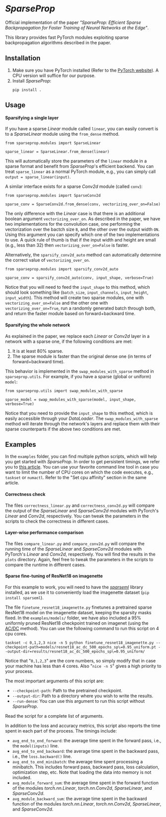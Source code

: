 # *SparseProp*

Official implementation of the paper *"SparseProp: Efficient Sparse Backpropagation for Faster Training of Neural Networks at the Edge"*.

This library provides fast PyTorch modules exploiting sparse backpropagation algorithms described in the paper.

## Installation
1. Make sure you have PyTorch installed (Refer to the [PyTorch website](https://pytorch.org)). A CPU version will suffice for our purpose.
2. Install *SparseProp*:
    ```
    pip install .
    ```

## Usage

#### Sparsifying a single layer
If you have a sparse *Linear* module called `linear`, you can easily convert is to a *SparseLinear* module using the `from_dense` method.
```
from sparseprop.modules import SparseLinear

sparse_linear = SparseLinear.from_dense(linear)
```

This will automatically store the parameters of the `linear` module in a sparse format and benefit from *SparseProp*'s efficient backend. You can treat `sparse_linear` as a normal PyTorch module, e.g., you can simply call `output = sparse_linear(input)`.

A similar interface exists for a sparse *Conv2d* module (called `conv`):
```
from sparseprop.modules import SparseConv2d

sparse_conv = SparseConv2d.from_dense(conv, vectorizing_over_on=False)
```

The only difference with the *Linear* case is that there is an additional boolean argument `vectorizing_over_on`. As described in the paper, we have two implementations for the convolution case, one performing the vectorization over the bactch size `B`, and the other over the output width `ON`. Using this argument you can specify which one of the two implementations to use. A quick rule of thumb is that if the input width and height are small (e.g., less than 32) then `vectorizing_over_on=False` is faster.

Alternatively, the `sparsify_conv2d_auto` method can automatically determine the correct value of `vectorizing_over_on`.

```
from sparseprop.modules import sparsify_conv2d_auto

sparse_conv = sparsify_conv2d_auto(conv, input_shape, verbose=True)
```

Notice that you will need to feed the `input_shape` to this method, which should look something like (`batch_size`, `input_channels`, `input_height`, `input_width`). This method will create two sparse modules, one with `vectorizing_over_on=False` and the other one with `vectorizing_over_on=True`, run a randomly generated batch through both, and return the faster module based on forward+backward time.

#### Sparsifying the whole network
As explained in the paper, we replace each *Linear* or *Conv2d* layer in a network with a sparse one, if the following conditions are met:
1. It is at least 80% sparse.
2. The sparse module is faster than the original dense one (in terms of forward+backward time).

This behavior is implemented in the `swap_modules_with_sparse` method in `sparseprop.utils`. For example, if you have a sparse (global or uniform) `model`:

```
from sparseprop.utils import swap_modules_with_sparse

sparse_model = swap_modules_with_sparse(model, input_shape, verbose=True)
```

Notice that you need to provide the `input_shape` to this method, which is easily accessible through your *DataLoader*. The `swap_modules_with_sparse` method will iterate through the network's layers and replace them with their sparse counterparts if the above two conditions are met.

## Examples
In the `examples` folder, you can find multiple python scripts, which will help you get started with *SparseProp*. In order to get persistent timings, we refer you to [this article](https://easyperf.net/blog/2019/08/02/Perf-measurement-environment-on-Linux). You can use your favorite command line tool in case you want to limit the number of CPU cores on which the code executes, e.g., `taskset` or `numactl`. Refer to the "Set cpu affinity" section in the same article.

#### Correctness check
The files `correctness_linear.py` and `correctness_conv2d.py` will compare the output of the *SparseLinear* and *SparseConv2d* modules with PyTorch's *Linear* and *Conv2d*, respectively. You can tweak the parameters in the scripts to check the correctness in different cases.

#### Layer-wise performance comparison
The files `compare_linear.py` and `compare_conv2d.py` will compare the running time of the *SparseLinear* and *SparseConv2d* modules with PyTorch's *Linear* and *Conv2d*, respectively. You will find the results in the `plots` directory. Again, feel free to tweak the parameters in the scripts to compare the runtime in different cases.

#### Sparse fine-tuning of ResNet18 on imagenette

For this example to work, you will need to have the [*sparseml*](https://github.com/neuralmagic/sparseml) library installed, as we use it to conveniently load the imagenette dataset (`pip install sparseml`).

The file `finetune_resnet18_imagenette.py` finetunes a pretrained sparse ResNet18 model on the imagenette dataset, keeping the sparsity masks fixed. In the `examples/models/` folder, we have also included a 95% uniformly pruned ResNet18 checkpoint trained on imagenet (using the [AC/DC](https://arxiv.org/abs/2106.12379) method). You can use the following command to run this script on 4 cpu cores.

```
taskset -c 0,1,2,3 nice -n 5 python finetune_resnet18_imagenette.py --checkpoint-path=models/resnet18_ac_dc_500_epochs_sp\=0.95_uniform.pt --output-dir=results/resnet18_ac_dc_500_epochs_sp\=0.95_uniform/
```

Notice that "`0,1,2,3`" are the core numbers, so simply modify that in case your machine has less than 4 cores. Also "`nice -n 5`" gives a high priority to your process.

The most important arguments of this script are:
- `--checkpoint-path`: Path to the pretrained checkpoint.
- `--output-dir`: Path to a directory where you wish to write the results.
- `--run-dense`: You can use this argument to run this script without *SparseProp*.

Read the script for a complete list of arguments.

In addition to the loss and accuracy metrics, this script also reports the time spent in each part of the process. The timings include:

- `avg_end_to_end_forward`: the average time spent in the forward pass, i.e., the `model(inputs)` line.
- `avg_end_to_end_backward`: the average time spent in the backward pass, i.e., the `loss.backward()` line.
- `avg_end_to_end_minibatch`: the average time spent processing a minibatch. This includes forward pass, backward pass, loss calculation, optimization step, etc. Note that loading the data into memory is not included.
- `avg_module_forward_sum`: the average time spent in the forward function of the modules *torch.nn.Linear*, *torch.nn.Conv2d*, *SparseLinear*, and *SparseConv2d*.
- `avg_module_backward_sum`: the average time spent in the backward function of the modules *torch.nn.Linear*, *torch.nn.Conv2d*, *SparseLinear*, and *SparseConv2d*.
